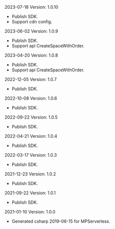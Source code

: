 2023-07-18 Version: 1.0.10
- Publish SDK.
- Support cdn config.

2023-06-02 Version: 1.0.9
- Publish SDK.
- Support api CreateSpaceWithOrder.

2023-04-20 Version: 1.0.8
- Publish SDK.
- Support api CreateSpaceWithOrder.

2022-12-05 Version: 1.0.7
- Publish SDK.

2022-10-08 Version: 1.0.6
- Publish SDK.

2022-09-22 Version: 1.0.5
- Publish SDK.

2022-04-21 Version: 1.0.4
- Publish SDK.

2022-03-17 Version: 1.0.3
- Publish SDK.

2021-12-23 Version: 1.0.2
- Publish SDK.

2021-09-22 Version: 1.0.1
- Publish SDK.

2021-01-10 Version: 1.0.0
- Generated csharp 2019-06-15 for MPServerless.

